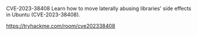CVE-2023-38408
Learn how to move laterally abusing libraries' side effects in Ubuntu (CVE-2023-38408).

https://tryhackme.com/room/cve202338408